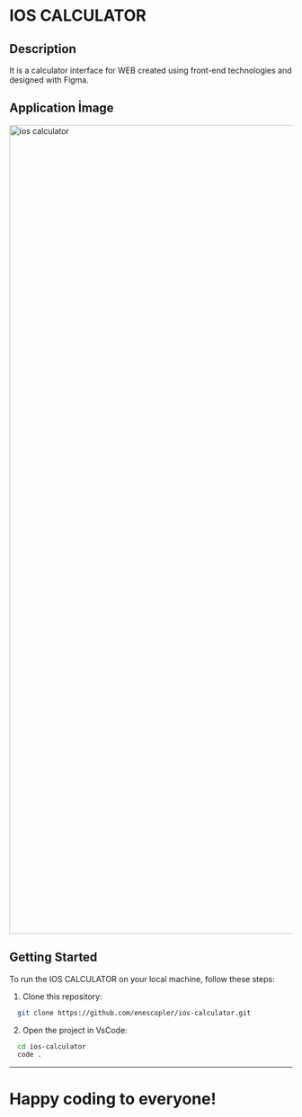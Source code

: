 # IOS CALCULATOR

## Description

It is a calculator interface for WEB created using front-end technologies and designed with Figma.

## Application İmage

<img width="1440" alt="ios calculator" src="https://github.com/user-attachments/assets/53b893bb-5ce0-4457-9d75-e90ef7c8baa4">

## Getting Started

To run the IOS CALCULATOR on your local machine, follow these steps:

1. Clone this repository:

```bash
  git clone https://github.com/enescopler/ios-calculator.git
```

2. Open the project in VsCode:

```bash
  cd ios-calculator
  code . 
```

--- 
# Happy coding to everyone!
